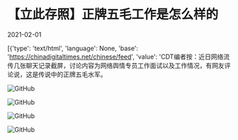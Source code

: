 # 【立此存照】正牌五毛工作是怎么样的

2021-02-01

[{'type': 'text/html', 'language': None, 'base': 'https://chinadigitaltimes.net/chinese/feed', 'value': 'CDT编者按：近日网络流传几张聊天记录截屏，讨论内容为网络舆情专员工作面试以及工作情况，有网友评论说，这是传说中的正牌五毛水军。

![GitHub](https://chinadigitaltimes.net/chinese/files/2021/01/1.jpg)

![GitHub](https://chinadigitaltimes.net/chinese/files/2021/01/2.jpg)

![GitHub](https://chinadigitaltimes.net/chinese/files/2021/01/3.jpg)

![GitHub](https://chinadigitaltimes.net/chinese/files/2021/01/4.jpg)

